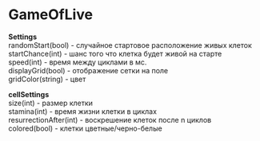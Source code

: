 # GameOfLive

**Settings**  
randomStart(bool) - случайное стартовое расположение живых клеток  
startChance(int) - шанс того что клетка будет живой на старте  
speed(int) - время между циклами в мс.  
displayGrid(bool) - отображение сетки на поле  
gridColor(string) - цвет  

**cellSettings**  
size(int) - размер клетки  
stamina(int) - время жизни клетки в циклах  
resurrectionAfter(int) - воскрешение клеток после n циклов  
colored(bool) - клетки цветные/черно-белые  